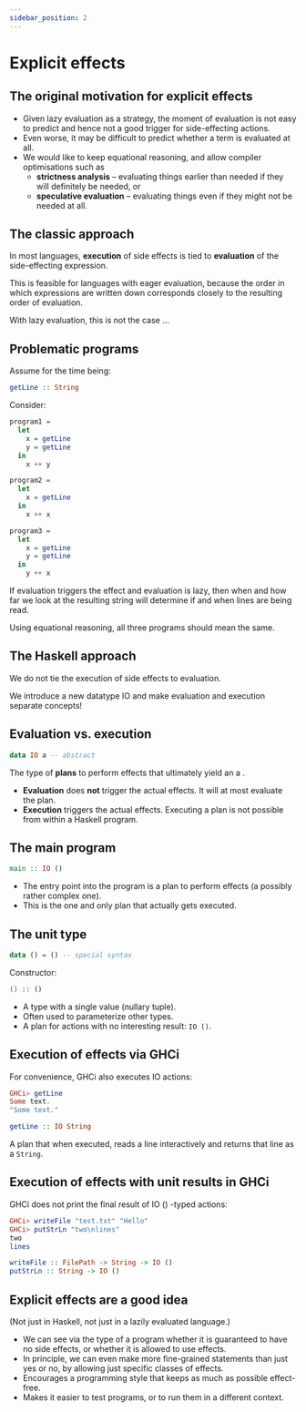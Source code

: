 ```yaml
---
sidebar_position: 2
---
```


# Explicit effects

## The original motivation for explicit effects

- Given lazy evaluation as a strategy, the moment of evaluation is not easy to predict and hence not a good trigger for side-effecting actions.
- Even worse, it may be difficult to predict whether a term is evaluated at all.
- We would like to keep equational reasoning, and allow compiler optimisations such as
  - **strictness analysis** – evaluating things earlier than needed if they will definitely be needed, or
  - **speculative evaluation** – evaluating things even if they might not be needed at all.

## The classic approach

In most languages, **execution** of side effects is tied to **evaluation** of the side-effecting expression.

This is feasible for languages with eager evaluation, because the order in which expressions are written down corresponds closely to the resulting order of evaluation.

With lazy evaluation, this is not the case ...

## Problematic programs

Assume for the time being:

```hs
getLine :: String
```

Consider:

```hs
program1 =
  let
    x = getLine
    y = getLine
  in
    x ++ y
```

```hs
program2 =
  let
    x = getLine
  in
    x ++ x
```

```hs
program3 =
  let
    x = getLine
    y = getLine
  in
    y ++ x
```

If evaluation triggers the effect and evaluation is lazy, then when and how far we look at the resulting string will determine if and when lines are being read.

Using equational reasoning, all three programs should mean the same.

## The Haskell approach

We do not tie the execution of side effects to evaluation.

We introduce a new datatype IO and make evaluation and execution separate concepts!

## Evaluation vs. execution

```hs
data IO a -- abstract
```

The type of **plans** to perform effects that ultimately yield an a .

- **Evaluation** does **not** trigger the actual effects. It will at most
evaluate the plan.
- **Execution** triggers the actual effects. Executing a plan is not
possible from within a Haskell program.

## The main program

```hs
main :: IO ()
```

- The entry point into the program is a plan to perform effects (a possibly rather complex one).
- This is the one and only plan that actually gets executed.

## The unit type

```hs
data () = () -- special syntax
```

Constructor:

```hs
() :: ()
```

- A type with a single value (nullary tuple).
- Often used to parameterize other types.
- A plan for actions with no interesting result: `IO ()`.

## Execution of effects via GHCi

For convenience, GHCi also executes IO actions:

```hs
GHCi> getLine
Some text.
"Some text."
```

```hs
getLine :: IO String
```

A plan that when executed, reads a line interactively and returns that line as a `String`.

## Execution of effects with unit results in GHCi

GHCi does not print the final result of IO () -typed actions:

```hs
GHCi> writeFile "test.txt" "Hello"
GHCi> putStrLn "two\nlines"
two
lines

writeFile :: FilePath -> String -> IO ()
putStrLn :: String -> IO ()
```

## Explicit effects are a good idea

(Not just in Haskell, not just in a lazily evaluated language.)

- We can see via the type of a program whether it is guaranteed to have no side effects, or whether it is allowed to use effects.
- In principle, we can even make more fine-grained statements than just yes or no, by allowing just specific classes of effects.
- Encourages a programming style that keeps as much as possible effect-free.
- Makes it easier to test programs, or to run them in a different context.
